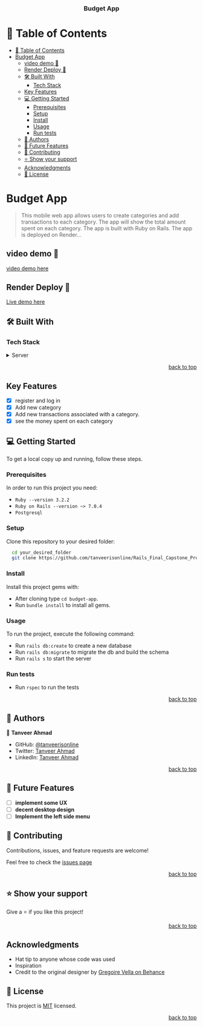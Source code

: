 <a name="readme-top"></a>

<div align="center">
  <h3><b>Budget App</b></h3>
</div>

<!-- TABLE OF CONTENTS -->

# 📗 Table of Contents

- [📗 Table of Contents](#-table-of-contents)
- [Budget App ](#budget-app-)
  - [video demo 🎥](#video-demo-)
  - [Render Deploy 🚀](#render-deploy-)
  - [🛠 Built With ](#-built-with-)
    - [Tech Stack ](#tech-stack-)
  - [Key Features ](#key-features-)
  - [💻 Getting Started ](#-getting-started-)
    - [Prerequisites](#prerequisites)
    - [Setup](#setup)
    - [Install](#install)
    - [Usage](#usage)
    - [Run tests](#run-tests)
  - [👥 Authors ](#-authors-)
  - [🔭 Future Features ](#-future-features-)
  - [🤝 Contributing ](#-contributing-)
  - [⭐️ Show your support ](#️-show-your-support-)
  - [Acknowledgments](#acknowledgments)
  - [📝 License ](#-license-)

<!-- PROJECT DESCRIPTION -->

# Budget App <a name="about-project"></a>

> This mobile web app allows users to create categories and add transactions to each category. The app will show the total amount spent on each category. The app is built with Ruby on Rails. The app is deployed on Render...

## video demo 🎥

[video demo here](https://drive.google.com/file/d/1GWKoI4yZv4qe8SMhO2Xa2YYCe_5TU3hg/view?usp=sharing)

## Render Deploy 🚀

[Live demo here](https://moneywise-vzr4.onrender.com/)

## 🛠 Built With <a name="built-with"></a>

### Tech Stack <a name="tech-stack"></a>

<details>
  <summary>Server</summary>
  <ul>
    <li><a href="https://rubyonrails.org/">Ruby On Rails</a></li>
  </ul>
</details>

<p align="right"><a href="#readme-top">back to top</a></p>

<!-- Key Features -->

## Key Features <a name="key-features"></a>

- [x] register and log in
- [x] Add new category
- [x] Add new transactions associated with a category.
- [x] see the money spent on each category

<!-- GETTING STARTED -->

## 💻 Getting Started <a name="getting-started"></a>

To get a local copy up and running, follow these steps.

### Prerequisites

In order to run this project you need:

- `Ruby --version 3.2.2`
- `Ruby on Rails --version ~> 7.0.4`
- `Postgresql`

### Setup

Clone this repository to your desired folder:

```sh
  cd your_desired_folder
  git clone https://github.com/tanveerisonline/Rails_Final_Capstone_Project
```

### Install

Install this project gems with:

- After cloning type `cd budget-app`.
- Run `bundle install` to install all gems.

### Usage

To run the project, execute the following command:

- Run `rails db:create` to create a new database
- Run `rails db:migrate` to migrate the db and build the schema
- Run `rails s` to start the server

### Run tests

- Run `rspec` to run the tests

<p align="right"><a href="#readme-top">back to top</a></p>

<!-- AUTHORS -->

## 👥 Authors <a name="authors"></a>

👤 **Tanveer Ahmad**

- GitHub: [@tanveerisonline](https://github.com/tanveerisonline)
- Twitter: [Tanveer Ahmad](https://twitter.com/Tanveer98589023)
- LinkedIn: [Tanveer Ahmad](https://www.linkedin.com/in/tanveer-ahmad-899462211/)

<p align="right"><a href="#readme-top">back to top</a></p>

<!-- FUTURE FEATURES -->

## 🔭 Future Features <a name="future-features"></a>

- [ ] **implement some UX**
- [ ] **decent desktop design**
- [ ] **Implement the left side menu**

<!-- CONTRIBUTING -->

## 🤝 Contributing <a name="contributing"></a>

Contributions, issues, and feature requests are welcome!

Feel free to check the [issues page](https://github.com/tanveerisonline/Rails_Final_Capstone_Project/issues)

<p align="right"><a href="#readme-top">back to top</a></p>

<!-- SUPPORT -->

## ⭐️ Show your support <a name="support"></a>

Give a ⭐️ if you like this project!

<p align="right"><a href="#readme-top">back to top</a></p>

## Acknowledgments

- Hat tip to anyone whose code was used
- Inspiration
- Credit to the original designer by [Gregoire Vella on Behance](https://www.behance.net/gregoirevella)

<!-- LICENSE -->

## 📝 License <a name="license"></a>

This project is [MIT](./LICENSE) licensed.

<p align="right"><a href="#readme-top">back to top</a></p>
